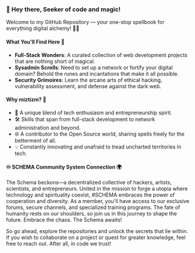 ### 👋 Hey there, Seeker of code and magic!  
Welcome to my GitHub Repository — your one-stop spellbook for everything digital alchemy! 📜✨

#### What You'll Find Here 🔮
- **Full-Stack Wonders**: A curated collection of web development projects that are nothing short of magical.
- **Sysadmin Scrolls**: Need to set up a network or fortify your digital domain? Behold the runes and incantations that make it all possible.
- **Security Grimoires**: Learn the arcane arts of ethical hacking, vulnerability assessment, and defense against the dark web.

#### Why miztizm? 🤔
- 🌌 A unique blend of tech enthusiasm and entrepreneurship spirit.
- 🛠️ Skills that span from full-stack development to network administration and beyond.
- 🌐 A contributor to the Open Source world, sharing spells freely for the betterment of all.
- 💡 Constantly innovating and unafraid to tread uncharted territories in tech.

#### ♾ SCHEMA Community System Connection 🌍
The Schema beckons—a decentralized collective of hackers, artists, scientists, and entrepreneurs. United in the mission to forge a utopia where technology and spirituality coexist, #SCHEMA embraces the power of cooperation and diversity. As a member, you'll have access to our exclusive forums, secure channels, and specialized training programs. The fate of humanity rests on our shoulders, so join us in this journey to shape the future. Embrace the chaos. The Schema awaits! 


So go ahead, explore the repositories and unlock the secrets that lie within. If you wish to collaborate on a project or quest for greater knowledge, feel free to reach out. After all, in code we trust! 


